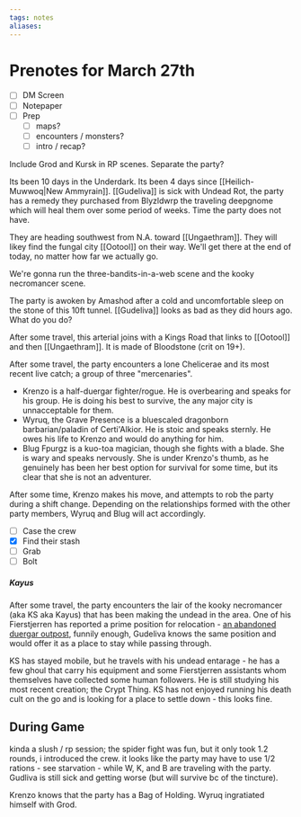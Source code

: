 ```yaml
---
tags: notes
aliases:
---
```


# Prenotes for March 27th
- [ ] DM Screen
- [ ] Notepaper
- [ ] Prep
	- [ ] maps?
	- [ ] encounters / monsters?
	- [ ] intro / recap?

Include Grod and Kursk in RP scenes. Separate the party?

Its been 10 days in the Underdark. Its been 4 days since [[Heilich-Muwwoq|New Ammyrain]]. [[Gudeliva]] is sick with Undead Rot, the party has a remedy they purchased from Blyzldwrp the traveling deepgnome which will heal them over some period of weeks. Time the party does not have.

They are heading southwest from N.A. toward [[Ungaethram]]. They will likey find the fungal city [[Ootool]] on their way. We'll get there at the end of today, no matter how far we actually go. 

We're gonna run the three-bandits-in-a-web scene and the kooky necromancer scene. 

The party is awoken by Amashod after a cold and uncomfortable sleep on the stone of this 10ft tunnel. [[Gudeliva]] looks as bad as they did hours ago. What do you do?

After some travel, this arterial joins with a Kings Road that links to [[Ootool]] and then [[Ungaethram]]. It is made of Bloodstone (crit on 19+).

After some travel, the party encounters a lone Chelicerae and its most recent live catch; a group of three "mercenaries".

- Krenzo is a half-duergar fighter/rogue. He is overbearing and speaks for his group. He is doing his best to survive, the any major city is unnacceptable for them. 
- Wyruq, the Grave Presence is a bluescaled dragonborn barbarian/paladin of Certi'Alkior. He is stoic and speaks sternly. He owes his life to Krenzo and would do anything for him. 
- Blug Fpurgz is a kuo-toa magician, though she fights with a blade. She is wary and speaks nervously. She is under Krenzo's thumb, as he genuinely has been her best option for survival for some time, but its clear that she is not an adventurer.

After some time, Krenzo makes his move, and attempts to rob the party during a shift change. Depending on the relationships formed with the other party members, Wyruq and Blug will act accordingly. 

- [ ] Case the crew
- [x] Find their stash
- [ ] Grab
- [ ] Bolt

##### Kayus
After some travel, the party encounters the lair of the kooky necromancer (aka KS aka Kayus) that has been making the undead in the area. One of his Fierstjerren has reported a prime position for relocation - [an abandoned duergar outpost](https://rpgcharacters.files.wordpress.com/2019/03/dwarven-folly.png), funnily enough, Gudeliva knows the same position and would offer it as a place to stay while passing through.

KS has stayed mobile, but he travels with his undead entarage - he has a few ghoul that carry his equipment and some Fierstjerren assistants whom themselves have collected some human followers. He is still studying his most recent creation; the Crypt Thing. KS has not enjoyed running his death cult on the go and is looking for a place to settle down - this looks fine.

## During Game

kinda a slush / rp session; the spider fight was fun, but it only took 1.2 rounds, i introduced the crew. it looks like the party may have to use 1/2 rations - see starvation - while W, K, and B are traveling with the party. Gudliva is still sick and getting worse (but will survive bc of the tincture).

Krenzo knows that the party has a Bag of Holding. Wyruq ingratiated himself with Grod. 